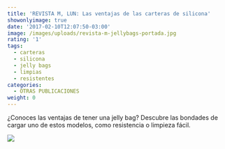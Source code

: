 ```yaml
---
title: 'REVISTA M, LUN: Las ventajas de las carteras de silicona'
showonlyimage: true
date: '2017-02-10T12:07:50-03:00'
image: /images/uploads/revista-m-jellybags-portada.jpg
rating: '1'
tags:
  - carteras
  - silicona
  - jelly bags
  - limpias
  - resistentes
categories:
  - OTRAS PUBLICACIONES
weight: 0
---
```

¿Conoces las ventajas de tener una jelly bag? Descubre las bondades de cargar uno de estos modelos, como resistencia o limpieza fácil.

<!--more-->

![](/images/uploads/revista-m-jellybags.jpg)
